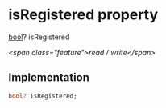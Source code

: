 


# isRegistered property







[bool](https:api.flutter.dev/flutter/dart-core/bool-class.html)? isRegistered
  
_\<span class="feature"\>read / write\</span\>_






## Implementation

```dart
bool? isRegistered;
```








